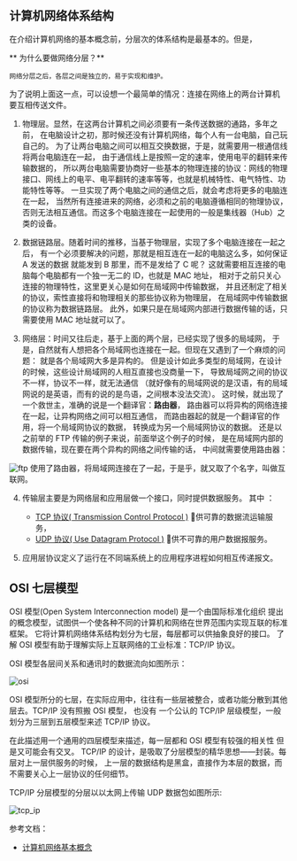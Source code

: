 ## 计算机网络体系结构

在介绍计算机网络的基本概念前，分层次的体系结构是最基本的。但是，

** 为什么要做网络分层？**


    网络分层之后，各层之间是独立的，易于实现和维护。

为了说明上面这一点，可以设想一个最简单的情况：连接在网络上的两台计算机
要互相传送文件。

1. 物理层。显然，在这两台计算机之间必须要有一条传送数据的通路，多年之前，
在电脑设计之初，那时候还没有计算机网络，每个人有一台电脑，自己玩自己的。
为了让两台电脑之间可以相互交换数据，于是，就需要用一根通信线将两台电脑连在一起，
由于通信线上是按照一定的速率，使用电平的翻转来传输数据的，
所以两台电脑需要协商好一些基本的物理连接的协议：网线的物理接口、网线上的电平、电平翻转的速率等等，也就是机械特性、电气特性、功能特性等等。
一旦实现了两个电脑之间的通信之后，就会考虑将更多的电脑连在一起，
当然所有连接进来的网络，必须和之前的电脑遵循相同的物理协议，
否则无法相互通信。而这多个电脑连接在一起使用的一般是集线器（Hub）之类的设备。

2. 数据链路层。随着时间的推移，当基于物理层，实现了多个电脑连接在一起之后，
有一个必须要解决的问题，那就是相互连在一起的电脑这么多，如何保证 A 发送的数据
就能发到 B 那里，而不是发给了 C 呢？
这就需要相互连接的电脑每个电脑都有一个独一无二的 ID，也就是 MAC 地址，
相对于之前只关心连接的物理特性，这里更关心是如何在局域网中传输数据，
并且还制定了相关的协议，索性直接将和物理相关的那些协议称为物理层，
在局域网中传输数据的协议称为数据链路层。
此外，如果只是在局域网内部进行数据传输的话，只需要使用 MAC 地址就可以了。

3. 网络层：时间又往后走，基于上面的两个层，已经实现了很多的局域网，
于是，自然就有人想把各个局域网也连接在一起。但现在又遇到了一个麻烦的问题：
就是各个局域网大多是异构的。
但是设计如此多类型的局域网，在设计的时候，这些设计局域网的人相互直接也没商量一下，
导致局域网之间的协议不一样，协议不一样，就无法通信
（就好像有的局域网说的是汉语，有的局域网说的是英语，而有的说的是鸟语，之间根本没法交流）。
这时候，就出现了一个救世主，准确的说是一个翻译官：**路由器**，
路由器可以将异构的网络连接在一起，让异构网络之间可以相互通信，
而路由器起的就是一个翻译官的作用，将一个局域网协议的数据，
转换成为另一个局域网协议的数据。
还是以之前举的 FTP 传输的例子来说，前面举这个例子的时候，
是在局域网内部的数据传输，现在要在两个异构的网络之间传输的话，
中间就需要使用路由器：

 ![ftp][1]
使用了路由器，将局域网连接在了一起，于是乎，就又取了个名字，叫做互联网。

4. 传输层主要是为网络层和应用层做一个接口，同时提供数据服务。
其中 ：
    * [TCP 协议( Transmission Control Protocol )](https://en.wikipedia.org/wiki/Transmission_Control_Protocol) 􏰁供可靠的数据流运输服务，
    * [UDP 协议( Use Datagram Protocol )](https://en.wikipedia.org/wiki/User_Datagram_Protocol) 􏰁供不可靠的用户数据报服务。

5. 应用层协议定义了运行在不同端系统上的应用程序进程如何相互传递报文。


## OSI 七层模型

OSI 模型(Open System Interconnection model) 是一个由国际标准化组织
提出的概念模型，试图供一个使各种不同的计算机和网络在世界范围内实现互联的标准框架。
它将计算机网络体系结构划分为七层，每层都可以供抽象良好的接口。
了解 OSI 模型有助于理解实际上互联网络的工业标准：TCP/IP 协议。


OSI 模型各层间关系和通讯时的数据流向如图所示：

 ![osi][2]


OSI 模型所分的七层，在实际应用中，往往有一些层被整合，或者功能分散到其他层去。TCP/IP 没有照搬 OSI 模型，
也没有 一个公认的 TCP/IP 层级模型，一般划分为三层到五层模型来述 TCP/IP 协议。

在此描述用一个通用的四层模型来描述，每一层都和 OSI 模型有较强的相关性
但是又可能会有交叉。
TCP/IP 的设计，是吸取了分层模型的精华思想——封装。每层对上一层供服务的时候，
上一层的数据结构是黑盒，直接作为本层的数据，而不需要关心上一层协议的任何细节。

TCP/IP 分层模型的分层以以太网上传输 UDP 数据包如图所示:


 ![tcp_ip][3]


参考文档：

* [计算机网络基本概念](https://www.zybuluo.com/Duanxx/note/557360)


[1]: ../../../images/base/ftp.png
[2]: ../../../images/base/osi.png
[3]: ../../../images/base/tcp_ip.png

